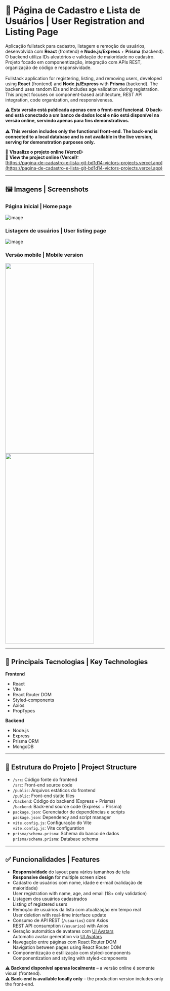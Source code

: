 # 📄 Página de Cadastro e Lista de Usuários | User Registration and Listing Page

Aplicação fullstack para cadastro, listagem e remoção de usuários, desenvolvida com **React** (frontend) e **Node.js/Express** + **Prisma** (backend). O backend utiliza IDs aleatórios e validação de maioridade no cadastro. Projeto focado em componentização, integração com APIs REST, organização de código e responsividade.  
\
Fullstack application for registering, listing, and removing users, developed using **React** (frontend) and **Node.js/Express** with **Prisma** (backend). The backend uses random IDs and includes age validation during registration. This project focuses on component-based architecture, REST API integration, code organization, and responsiveness.

⚠️ **Esta versão está publicada apenas com o front-end funcional. O back-end está conectado a um banco de dados local e não está disponível na versão online, servindo apenas para fins demonstrativos.**  
\
⚠️ **This version includes only the functional front-end. The back-end is connected to a local database and is not available in the live version, serving for demonstration purposes only.**

🔗 **Visualize o projeto online (Vercel):**  
🔗 **View the project online (Vercel):**  
[https://pagina-de-cadastro-e-lista-git-bd1d14-victors-projects.vercel.app](https://pagina-de-cadastro-e-lista-git-bd1d14-victors-projects.vercel.app)

---

## 🖼️ Imagens | Screenshots

### Página inicial | Home page
![image](https://github.com/user-attachments/assets/b61edd49-c601-4f0d-bf6d-1cc1c319f2c5)

### Listagem de usuários | User listing page
![image](https://github.com/user-attachments/assets/fc8ded9a-c419-4863-9a55-2255271d5e11)

### Versão mobile | Mobile version  
<img src="https://github.com/user-attachments/assets/57e2c81c-ca16-445c-a964-a196fdcb5536" height="600" width="280"> <img src=https://github.com/user-attachments/assets/b8b0e4fc-9662-4ee0-b811-8b3ecf9bb9fe height="600" width="280">

---

## 🚀 Principais Tecnologias | Key Technologies

**Frontend**  
- React  
- Vite  
- React Router DOM  
- Styled-components  
- Axios  
- PropTypes

**Backend**  
- Node.js  
- Express  
- Prisma ORM  
- MongoDB

---

## 📁 Estrutura do Projeto | Project Structure

- `/src`: Código fonte do frontend  
  `/src`: Front-end source code  
- `/public`: Arquivos estáticos do frontend  
  `/public`: Front-end static files  
- `/backend`: Código do backend (Express + Prisma)  
  `/backend`: Back-end source code (Express + Prisma)  
- `package.json`: Gerenciador de dependências e scripts  
  `package.json`: Dependency and script manager  
- `vite.config.js`: Configuração do Vite  
  `vite.config.js`: Vite configuration  
- `prisma/schema.prisma`: Schema do banco de dados  
  `prisma/schema.prisma`: Database schema

---

## ✅ Funcionalidades | Features

- **Responsividade** do layout para vários tamanhos de tela  
  **Responsive design** for multiple screen sizes  
- Cadastro de usuários com nome, idade e e-mail (validação de maioridade)  
  User registration with name, age, and email (18+ only validation)  
- Listagem dos usuários cadastrados  
  Listing of registered users  
- Remoção de usuários da lista com atualização em tempo real  
  User deletion with real-time interface update  
- Consumo de API REST (`/usuarios`) com Axios  
  REST API consumption (`/usuarios`) with Axios  
- Geração automática de avatares com [UI Avatars](https://ui-avatars.com/)  
  Automatic avatar generation via [UI Avatars](https://ui-avatars.com/)  
- Navegação entre páginas com React Router DOM  
  Navigation between pages using React Router DOM  
- Componentização e estilização com styled-components  
  Componentization and styling with styled-components  

⚠️ **Backend disponível apenas localmente** – a versão online é somente visual (frontend).  
⚠️ **Back-end is available locally only** – the production version includes only the front-end.
